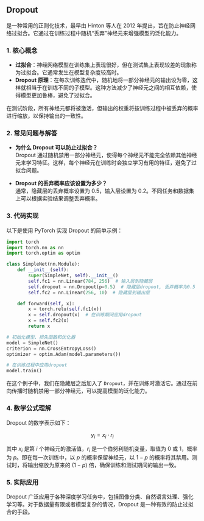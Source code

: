 ## Dropout
是一种常用的正则化技术，最早由 Hinton 等人在 2012 年提出，旨在防止神经网络过拟合。它通过在训练过程中随机“丢弃”神经元来增强模型的泛化能力。

### 1. 核心概念
- **过拟合**：神经网络模型在训练集上表现很好，但在测试集上表现较差的现象称为过拟合。它通常发生在模型复杂度较高时。
- **Dropout 原理**：在每次训练迭代中，随机地将一部分神经元的输出设为零，这样就相当于在训练不同的子模型。这种方法减少了神经元之间的相互依赖，使得模型更加鲁棒，避免了过拟合。

在测试阶段，所有神经元都将被激活，但输出的权重将按训练过程中被丢弃的概率进行缩放，以保持输出的一致性。

### 2. 常见问题与解答
- **为什么 Dropout 可以防止过拟合？**  
  Dropout 通过随机禁用一部分神经元，使得每个神经元不能完全依赖其他神经元来学习特征。这样，每个神经元在训练时会独立学习有用的特征，避免了过拟合问题。
  
- **Dropout 的丢弃概率应该设置为多少？**  
  通常，隐藏层的丢弃概率设置为 0.5，输入层设置为 0.2。不同任务和数据集上可以根据实验结果调整丢弃概率。

### 3. 代码实现
以下是使用 PyTorch 实现 Dropout 的简单示例：

```python
import torch
import torch.nn as nn
import torch.optim as optim

class SimpleNet(nn.Module):
    def __init__(self):
        super(SimpleNet, self).__init__()
        self.fc1 = nn.Linear(784, 256)  # 输入层到隐藏层
        self.dropout = nn.Dropout(p=0.5)  # 隐藏层dropout, 丢弃概率为0.5
        self.fc2 = nn.Linear(256, 10)  # 隐藏层到输出层

    def forward(self, x):
        x = torch.relu(self.fc1(x))
        x = self.dropout(x)  # 在训练期间应用dropout
        x = self.fc2(x)
        return x

# 初始化模型、损失函数和优化器
model = SimpleNet()
criterion = nn.CrossEntropyLoss()
optimizer = optim.Adam(model.parameters())

# 在训练过程中应用dropout
model.train()
```

在这个例子中，我们在隐藏层之后加入了 `Dropout`，并在训练时激活它。通过在前向传播时随机禁用一部分神经元，可以提高模型的泛化能力。

### 4. 数学公式理解
Dropout 的数学表示如下：

$$ y_i = x_i \cdot r_i $$

其中 $x_i$ 是第 $i$ 个神经元的激活值，$r_i$ 是一个伯努利随机变量，取值为 0 或 1，概率为 $p$。即在每一次训练中，以 $p$ 的概率保留神经元，以 $1-p$ 的概率将其禁用。测试时，将输出缩放为原来的 $(1-p)$ 倍，确保训练和测试期间的输出一致。

### 5. 实际应用
Dropout 广泛应用于各种深度学习任务中，包括图像分类、自然语言处理、强化学习等。对于数据量有限或者模型复杂的情况，Dropout 是一种有效的防止过拟合的手段。

